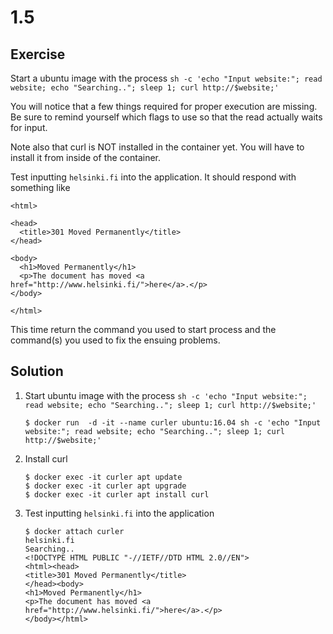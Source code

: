 # 1.5

## Exercise 

Start a ubuntu image with the process `sh -c 'echo "Input website:"; read website; echo "Searching.."; sleep 1; curl http://$website;'`

You will notice that a few things required for proper execution are missing. Be sure to remind yourself which flags to use so that the read actually waits for input.

Note also that curl is NOT installed in the container yet. You will have to install it from inside of the container.

Test inputting `helsinki.fi` into the application. It should respond with something like

    <html>

    <head>
      <title>301 Moved Permanently</title>
    </head>

    <body>
      <h1>Moved Permanently</h1>
      <p>The document has moved <a href="http://www.helsinki.fi/">here</a>.</p>
    </body>

    </html>

This time return the command you used to start process and the command(s) you used to fix the ensuing problems.

## Solution

1. Start ubuntu image with the process `sh -c 'echo "Input website:"; read website; echo "Searching.."; sleep 1; curl http://$website;'`

       $ docker run  -d -it --name curler ubuntu:16.04 sh -c 'echo "Input website:"; read website; echo "Searching.."; sleep 1; curl http://$website;'
    
2. Install curl

       $ docker exec -it curler apt update
       $ docker exec -it curler apt upgrade
       $ docker exec -it curler apt install curl
    
3. Test inputting `helsinki.fi` into the application

       $ docker attach curler
       helsinki.fi
       Searching..
       <!DOCTYPE HTML PUBLIC "-//IETF//DTD HTML 2.0//EN">
       <html><head>
       <title>301 Moved Permanently</title>
       </head><body>
       <h1>Moved Permanently</h1>
       <p>The document has moved <a href="http://www.helsinki.fi/">here</a>.</p>
       </body></html>
